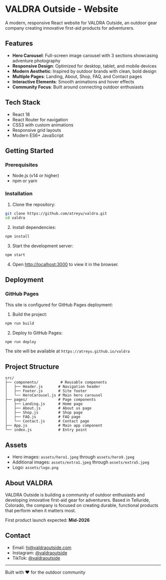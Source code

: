 # VALDRA Outside - Website

A modern, responsive React website for VALDRA Outside, an outdoor gear company creating innovative first-aid products for adventurers.

## Features

- **Hero Carousel**: Full-screen image carousel with 3 sections showcasing adventure photography
- **Responsive Design**: Optimized for desktop, tablet, and mobile devices
- **Modern Aesthetic**: Inspired by outdoor brands with clean, bold design
- **Multiple Pages**: Landing, About, Shop, FAQ, and Contact pages
- **Interactive Elements**: Smooth animations and hover effects
- **Community Focus**: Built around connecting outdoor enthusiasts

## Tech Stack

- React 18
- React Router for navigation
- CSS3 with custom animations
- Responsive grid layouts
- Modern ES6+ JavaScript

## Getting Started

### Prerequisites

- Node.js (v14 or higher)
- npm or yarn

### Installation

1. Clone the repository:
```bash
git clone https://github.com/atreyu/valdra.git
cd valdra
```

2. Install dependencies:
```bash
npm install
```

3. Start the development server:
```bash
npm start
```

4. Open [http://localhost:3000](http://localhost:3000) to view it in the browser.

## Deployment

### GitHub Pages

This site is configured for GitHub Pages deployment:

1. Build the project:
```bash
npm run build
```

2. Deploy to GitHub Pages:
```bash
npm run deploy
```

The site will be available at `https://atreyu.github.io/valdra`

## Project Structure

```
src/
├── components/          # Reusable components
│   ├── Header.js       # Navigation header
│   ├── Footer.js       # Site footer
│   └── HeroCarousel.js # Main hero carousel
├── pages/              # Page components
│   ├── Landing.js      # Home page
│   ├── About.js        # About us page
│   ├── Shop.js         # Shop page
│   ├── FAQ.js          # FAQ page
│   └── Contact.js      # Contact page
├── App.js              # Main app component
└── index.js            # Entry point
```

## Assets

- Hero images: `assets/hero1.jpeg` through `assets/hero9.jpeg`
- Additional images: `assets/extra1.jpeg` through `assets/extra5.jpeg`
- Logo: `assets/logo.png`

## About VALDRA

VALDRA Outside is building a community of outdoor enthusiasts and developing innovative first-aid gear for adventurers. Based in Telluride, Colorado, the company is focused on creating durable, functional products that perform when it matters most.

First product launch expected: **Mid-2026**

## Contact

- Email: hi@valdraoutside.com
- Instagram: [@valdraoutside](https://instagram.com/valdraoutside)
- TikTok: [@valdraoutside](https://tiktok.com/@valdraoutside)

---

Built with ❤️ for the outdoor community

